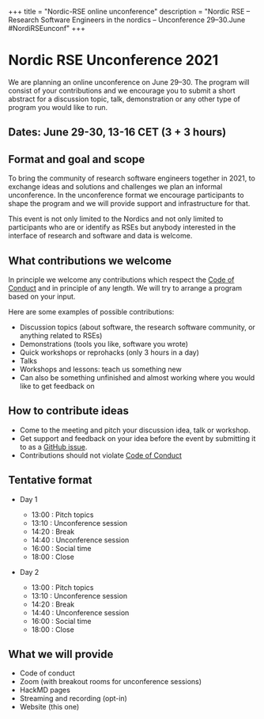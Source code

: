 +++
title = "Nordic-RSE online unconference"
description = "Nordic RSE – Research Software Engineers in the nordics – Unconference 29–30.June #NordiRSEunconf"
+++

# Nordic RSE Unconference 2021

We are planning an online unconference on June 29–30. The program will consist of your contributions and we encourage you to submit a short abstract for a discussion topic, talk, demonstration or any other type of program you would like to run.

## Dates: June 29-30, 13-16 CET (3 + 3 hours)

## Format and goal and scope

To bring the community of research software engineers together in 2021,
to exchange ideas and solutions and challenges we plan an informal unconference.
In the unconference format we encourage participants to shape the program and
we will provide support and infrastructure for that.

This event is not only limited to the Nordics and not only limited to participants
who are or identify as RSEs but anybody interested in the interface of research and software and data is welcome.


## What contributions we welcome

In principle we welcome any contributions which respect the [Code of Conduct](/events/2021-online-unconference/code_of_conduct)
and in principle of any length. We will try to arrange a program based on your input.

Here are some examples of possible contributions:
- Discussion topics (about software, the research software community, or anything related to RSEs)
- Demonstrations (tools you like, software you wrote)
- Quick workshops or reprohacks (only 3 hours in a day)
- Talks 
- Workshops and lessons: teach us something new
- Can also be something unfinished and almost working where you would like to get feedback on

## How to contribute ideas

- Come to the meeting and pitch your discussion idea, talk or workshop.
- Get support and feedback on your idea before the event by submitting
  it to as a [GitHub issue](https://github.com/nordic-rse/nordic-rse.github.io/issues/new).
  <!-- - You can also email us at ... Note that your name and abstract will be published.
  What is our email?
  -->
- Contributions should not violate [Code of Conduct](/events/2021-online-unconference/code_of_conduct)


## Tentative format

- Day 1
  - 13:00 : Pitch topics
  - 13:10 : Unconference session
  - 14:20 : Break
  - 14:40 : Unconference session
  - 16:00 : Social time
  - 18:00 : Close

- Day 2
  - 13:00 : Pitch topics
  - 13:10 : Unconference session
  - 14:20 : Break
  - 14:40 : Unconference session
  - 16:00 : Social time
  - 18:00 : Close


## What we will provide

- Code of conduct
- Zoom (with breakout rooms for unconference sessions)
- HackMD pages
- Streaming and recording (opt-in)
- Website (this one)
